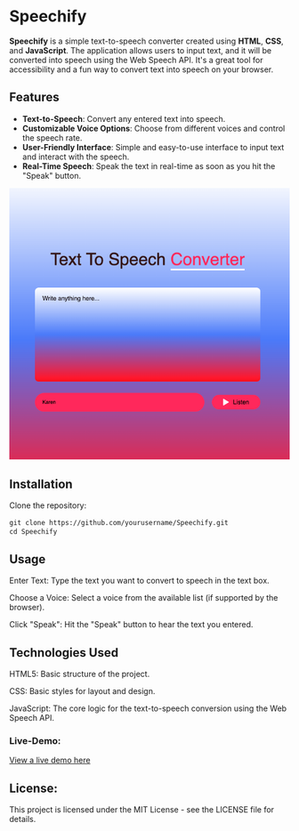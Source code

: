 # Speechify

**Speechify** is a simple text-to-speech converter created using **HTML**, **CSS**, and **JavaScript**. The application allows users to input text, and it will be converted into speech using the Web Speech API. It's a great tool for accessibility and a fun way to convert text into speech on your browser.

## Features

- **Text-to-Speech**: Convert any entered text into speech.
- **Customizable Voice Options**: Choose from different voices and control the speech rate.
- **User-Friendly Interface**: Simple and easy-to-use interface to input text and interact with the speech.
- **Real-Time Speech**: Speak the text in real-time as soon as you hit the "Speak" button.


![Quiz Screenshot](images/screenshot.png)

## Installation

Clone the repository:
   ```
   git clone https://github.com/yourusername/Speechify.git
   cd Speechify
   ```
## Usage

Enter Text: Type the text you want to convert to speech in the text box.

Choose a Voice: Select a voice from the available list (if supported by the browser).

Click "Speak": Hit the "Speak" button to hear the text you entered.

## Technologies Used

HTML5: Basic structure of the project.

CSS: Basic styles for layout and design.

JavaScript: The core logic for the text-to-speech conversion using the Web Speech API.

### Live-Demo:

[View a live demo here](https://algomystique.github.io/Converter-Text-to-Speech)

## **License:**

This project is licensed under the MIT License - see the LICENSE file for details.
